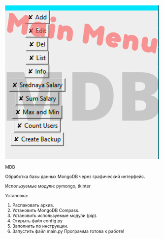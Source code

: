 ![alt text](screenshots/Меню.png "Главное меню проекта")


MDB


Обработка базы данных MongoDB через графический интерфейс.


Используемые модули: pymongo, tkinter


Установка:
1. Распаковать архив.
2. Установить MongoDB Compass.
3. Установить используемые модули (pip).
4. Открыть файл config.py
5. Заполнить по инструкции.
6. Запустить файл main.py
Программа готова к работе!
